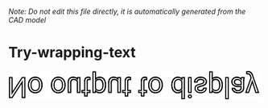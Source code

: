 ###### Note: Do not edit this file directly, it is automatically generated from the CAD model

# Try-wrapping-text

![](/project.svg)



 

